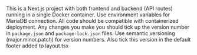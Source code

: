 <!-- Use this file to provide workspace-specific custom instructions to Copilot. For more details, visit https://code.visualstudio.com/docs/copilot/copilot-customization#_use-a-githubcopilotinstructionsmd-file -->

This is a Next.js project with both frontend and backend (API routes) running in a single Docker container. Use environment variables for MariaDB connection. All code should be compatible with containerized deployment.
Any changes you make you should tick up the version number in `package.json` and `package-lock.json` files. Use semantic versioning (major.minor.patch) for version numbers. Also tick this version in the default footer added to layout.tsx
